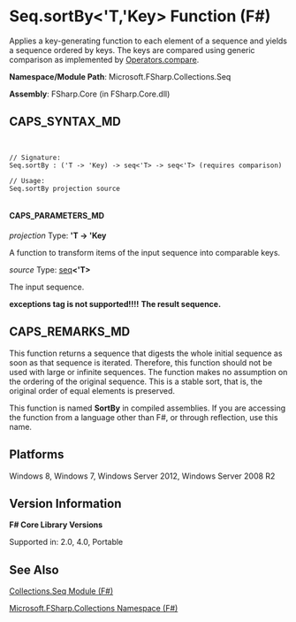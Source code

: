 # Seq.sortBy<'T,'Key> Function (F#)

Applies a key-generating function to each element of a sequence and yields a sequence ordered by keys. The keys are compared using generic comparison as implemented by [Operators.compare](http://msdn.microsoft.com/en-us/library/295e1320-0955-4c3d-ac31-288fa80a658c).

**Namespace/Module Path**: Microsoft.FSharp.Collections.Seq

**Assembly**: FSharp.Core (in FSharp.Core.dll)


## CAPS_SYNTAX_MD



```


// Signature:
Seq.sortBy : ('T -> 'Key) -> seq<'T> -> seq<'T> (requires comparison)

// Usage:
Seq.sortBy projection source


```



#### CAPS_PARAMETERS_MD
*projection*
Type: **'T -&gt; 'Key**


A function to transform items of the input sequence into comparable keys.


*source*
Type: [seq](http://msdn.microsoft.com/en-us/library/2f0c87c6-8a0d-4d33-92a6-10d1d037ce75)**&lt;'T&gt;**


The input sequence.



**exceptions tag is not supported!!!!**
**The result sequence.**
## CAPS_REMARKS_MD
This function returns a sequence that digests the whole initial sequence as soon as that sequence is iterated. Therefore, this function should not be used with large or infinite sequences. The function makes no assumption on the ordering of the original sequence. This is a stable sort, that is, the original order of equal elements is preserved.

This function is named **SortBy** in compiled assemblies. If you are accessing the function from a language other than F#, or through reflection, use this name.


## Platforms
Windows 8, Windows 7, Windows Server 2012, Windows Server 2008 R2


## Version Information
**F# Core Library Versions**

Supported in: 2.0, 4.0, Portable




## See Also
[Collections.Seq Module &#40;F&#35;&#41;](Collections.Seq+Module+%28F%23%29.md)

[Microsoft.FSharp.Collections Namespace &#40;F&#35;&#41;](Microsoft.FSharp.Collections+Namespace+%28F%23%29.md)

